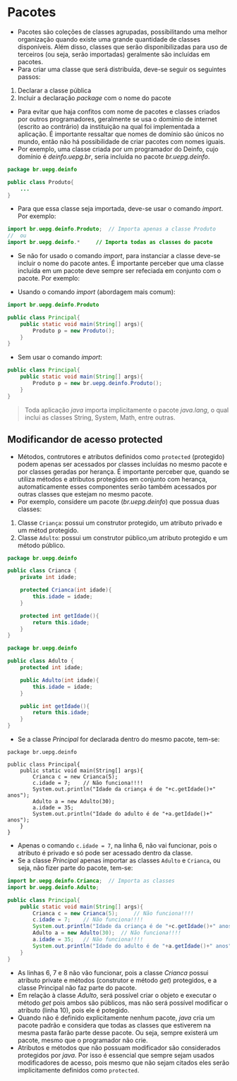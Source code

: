 # Pacotes

- Pacotes são coleções de classes agrupadas, possibilitando uma melhor organização quando existe uma grande quantidade de classes disponíveis. Além disso, classes que serão disponibilizadas para uso de terceiros (ou seja, serão importadas) geralmente são incluídas em pacotes.
- Para criar uma classe que será distribuída, deve-se seguir os seguintes passos:

1. Declarar a classe pública
2. Incluir a declaração *package* com o nome do pacote

- Para evitar que haja confitos com nome de pacotes e classes criados por outros programadores, geralmente se usa o domímio de internet (escrito ao contrário) da instituição na qual foi implementada a aplicação. É importante ressaltar que nomes de domínio são únicos no mundo, então não há possibilidade de criar pacotes com nomes iguais.
- Por exemplo, uma classe criada por um programador do Deinfo, cujo domínio é *deinfo.uepg.br*, seria incluída no pacote *br.uepg.deinfo*.

```Java
package br.uepg.deinfo

public class Produto{
	...
}
```

- Para que essa classe seja importada, deve-se usar o comando *import*. Por exemplo:

```Java
import br.uepg.deinfo.Produto;	// Importa apenas a classe Produto
//	ou
import br.uepg.deinfo.*		// Importa todas as classes do pacote
```

- Se não for usado o comando *import*, para instanciar a classe deve-se incluir o nome do pacote antes. É importante perceber que uma classe incluída em um pacote deve sempre ser refeciada em conjunto com o pacote. Por exemplo:

- Usando o comando *import* (abordagem mais comum):

```Java
import br.uepg.deinfo.Produto

public class Principal{
	public static void main(String[] args){
		Produto p = new Produto();
	}
}
```

- Sem usar o comando *import*:

```Java
public class Principal{
	public static void main(String[] args){
		Produto p = new br.uepg.deinfo.Produto();
	}
}
```

> Toda aplicação *java* importa implicitamente o pacote *java.lang*, o qual inclui as classes String, System, Math, entre outras.

## Modificandor de acesso protected

- Métodos, contrutores e atributos definidos como `protected` (protegido) podem apenas ser acessados por classes incluídas no mesmo pacote e por classes geradas por herança. É importante perceber que, quando se utiliza métodos e atributos protegidos em conjunto com herança, automaticamente esses componentes serão também acessados por outras classes que estejam no mesmo pacote.
- Por exemplo, considere um pacote (*br.uepg.deinfo*) que possua duas classes:

1. Classe `Criança`: possui um construtor protegido, um atributo privado e um métod protegido.
2. Classe `Adulto`: possui um construtor público,um atributo protegido e um método público.

```Java
package br.uepg.deinfo

public class Crianca {
	private int idade;

	protected Crianca(int idade){
		this.idade = idade;
	}

	protected int getIdade(){
		return this.idade;
	}
}
```

```Java
package br.uepg.deinfo

public class Adulto {
	protected int idade;

	public Adulto(int idade){
		this.idade = idade;
	}

	public int getIdade(){
		return this.idade;
	}
}
```

- Se a classe *Principal* for declarada dentro do mesmo pacote, tem-se:

```
package br.uepg.deinfo

public class Principal{
	public static void main(String[] args){
		Crianca c = new Crianca(5);
		c.idade = 7;	// Não funciona!!!!
		System.out.println("Idade da criança é de "+c.getIdade()+" anos");
		Adulto a = new Adulto(30);
		a.idade = 35;
		System.out.println("Idade do adulto é de "+a.getIdade()+" anos");
	}
}
```

- Apenas o comando `c.idade = 7`, na linha 6, não vai funcionar, pois o atributo é privado e só pode ser acessado dentro da classe.
- Se a classe *Principal* apenas importar as classes `Adulto` e `Crianca`, ou seja, não fizer parte do pacote, tem-se:

```Java
import br.uepg.deinfo.Crianca;	// Importa as classes
import br.uepg.deinfo.Adulto;

public class Principal{
	public static void main(String[] args){
		Crianca c = new Crianca(5); 	// Não funciona!!!!
		c.idade = 7;	// Não funciona!!!!
		System.out.println("Idade da criança é de "+c.getIdade()+" anos");
		Adulto a = new Adulto(30);	// Não funciona!!!!
		a.idade = 35;	// Não funciona!!!!
		System.out.println("Idade do adulto é de "+a.getIdade()+" anos");
	}
}
```

- As linhas 6, 7 e 8 não vão funcionar, pois a classe *Crianca* possui atributo private e métodos (construtor e método *get*) protegidos, e a classe Principal não faz parte do pacote.
- Em relação à classe *Adulto*, será possível criar o objeto e executar o método *get* pois ambos são públicos, mas não será possível modificar o atributo (linha 10), pois ele é potegido.
- Quando não é definido explicitamente nenhum pacote, *java* cria um pacote padrão e considera que todas as classes que estiverem na mesma pasta farão parte desse pacote. Ou seja, sempre existerá um pacote, mesmo que o programador não crie.
- Atributos e métodos que não possuam modificador são considerados protegidos por *java*. Por isso é essencial que sempre sejam usados modificadores de acesso, pois mesmo que não sejam citados eles serão implicitamente definidos como `protected`.
